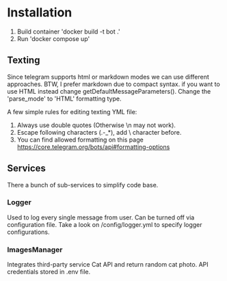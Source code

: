 
# Installation

1) Build container 'docker build -t bot .'
2) Run 'docker compose up'

## Texting

Since telegram supports html or markdown modes we can use different approaches. 
BTW, I prefer markdown due to compact syntax. if you want to use HTML instead change getDefaultMessageParameters().
Change the 'parse_mode' to 'HTML' formatting type. 

A few simple rules for editing texting YML file:

1) Always use double quotes (Otherwise \n may not work).
2) Escape following characters (.-_*), add \ character before.
3) You can find allowed formatting on this page https://core.telegram.org/bots/api#formatting-options


## Services

There a bunch of sub-services to simplify code base.

### Logger

Used to log every single message from user. Can be turned off via configuration file.
Take a look on /config/logger.yml to specify logger configurations.

### ImagesManager

Integrates third-party service Cat API and return random cat photo.
API credentials stored in .env file.